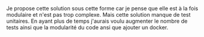 #
Je propose cette solution sous cette forme car je pense que elle est à la fois modulaire et n'est pas trop complexe. Mais cette solution manque de test unitaires. En ayant plus de temps j'aurais voulu augmenter le nombre de tests ainsi que la modularité du code ansi que ajouter un docker.